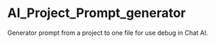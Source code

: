 # AI_Project_Prompt_generator
Generator prompt from a project to one file for use debug in Chat AI.
